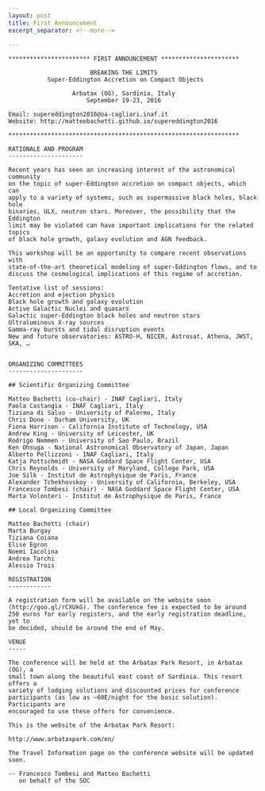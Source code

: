 ```yaml
---
layout: post
title: First Announcement
excerpt_separator: <!--more-->

---
```



    *********************** FIRST ANNOUNCEMENT **********************

                           BREAKING THE LIMITS
               Super-Eddington Accretion on Compact Objects

                      Arbatax (OG), Sardinia, Italy
                          September 19-23, 2016

    Email: supereddington2016@oa-cagliari.inaf.it
    Website: http://matteobachetti.github.io/supereddington2016

    *****************************************************************

<!--more-->

    RATIONALE AND PROGRAM
    ---------------------

    Recent years has seen an increasing interest of the astronomical community
    on the topic of super-Eddington accretion on compact objects, which can
    apply to a variety of systems, such as supermassive black holes, black hole
    binaries, ULX, neutron stars. Moreover, the possibility that the Eddington
    limit may be violated can have important implications for the related topics
    of black hole growth, galaxy evolution and AGN feedback.

    This workshop will be an opportunity to compare recent observations with
    state-of-the-art theoretical modeling of super-Eddington flows, and to
    discuss the cosmological implications of this regime of accretion.

    Tentative list of sessions:
    Accretion and ejection physics
    Black hole growth and galaxy evolution
    Active Galactic Nuclei and quasars
    Galactic super-Eddington black holes and neutron stars
    Ultraluminous X-ray sources
    Gamma-ray bursts and tidal disruption events
    New and future observatories: ASTRO-H, NICER, Astrosat, Athena, JWST, SKA, …


    ORGANIZING COMMITTEES
    ---------------------

    ## Scientific Organizing Committee

    Matteo Bachetti (co-chair) - INAF Cagliari, Italy
    Paola Castangia - INAF Cagliari, Italy
    Tiziana di Salvo - University of Palermo, Italy
    Chris Done - Durham University, UK
    Fiona Harrison - California Institute of Technology, USA
    Andrew King - University of Leicester, UK
    Rodrigo Nemmen - University of Sao Paulo, Brazil
    Ken Ohsuga - National Astronomical Observatory of Japan, Japan
    Alberto Pellizzoni - INAF Cagliari, Italy
    Katja Pottschmidt - NASA Goddard Space Flight Center, USA
    Chris Reynolds - University of Maryland, College Park, USA
    Joe Silk - Institut de Astrophysique de Paris, France
    Alexander Tchekhovskoy - University of California, Berkeley, USA
    Francesco Tombesi (chair) - NASA Goddard Space Flight Center, USA
    Marta Volonteri - Institut de Astrophysique de Paris, France

    ## Local Organizing Committee

    Matteo Bachetti (chair)
    Marta Burgay
    Tiziana Coiana
    Elise Egron
    Noemi Iacolina
    Andrea Tarchi
    Alessio Trois

    REGISTRATION
    ------------

    A registration form will be available on the website soon
    (http://goo.gl/rCXUkG). The conference fee is expected to be around
    250 euros for early registers, and the early registration deadline, yet to
    be decided, should be around the end of May.

    VENUE
    -----

    The conference will be held at the Arbatax Park Resort, in Arbatax (OG), a
    small town along the beautiful east coast of Sardinia. This resort offers a
    variety of lodging solutions and discounted prices for conference
    participants (as low as ~60E/night for the basic solution). Participants are
    encouraged to use these offers for convenience.

    This is the website of the Arbatax Park Resort:

    http://www.arbataxpark.com/en/

    The Travel Information page on the conference website will be updated soon.

    -- Francesco Tombesi and Matteo Bachetti
       on behalf of the SOC

